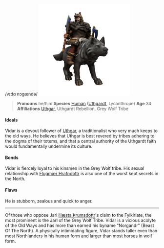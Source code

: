 /vɪdɑ nɔgændə/
![](../../_assets/people/uthgardt/vidar-norgandr.png)

> **Pronouns** he/him
> **Species** [Human](../../Species/Homonid/Human.md) ([Uthgardt](../../index.md), Lycanthrope)
> **Age** 34
> **Affiliations** [Uthgar](../../Cosmology/Daemons/Apotheotes/Uthgar.md), Uthgardt Rebellion, Grey Wolf Tribe

#### Ideals
Vidar is a devout follower of [Uthgar](../../Cosmology/Daemons/Apotheotes/Uthgar.md), a traditionalist who very much keeps to the old ways. He believes that Uthgar is best revered by tribes adhering to the dogma of their totems, and that a central authority of the Uthgardt faith would fundamentally undermine its culture.

#### Bonds
Vidar is fiercely loyal to his kinsmen in the Grey Wolf tribe. His sexual relationship with [Flugmær Hrafndottr](Flugmær%20Hrafndottr.md) is also one of the worst kept secrets in the North.

#### Flaws
He is stubborn, zealous and quick to anger. 

---

Of those who oppose Jarl [Hæsta Þrumsdottr](Hæsta%20Þrumsdottr.md)'s claim to the Fylkiriate, the most prominent is the Jarl of the Grey Wolf Tribe. Vidar is a vicious acolyte of the Old Ways and has more than earned his byname "Norgandr" (Beast Of The North). A physically intimidating figure, Vidar stands taller even than most Northlanders in his human form and larger than most horses in wolf form.
